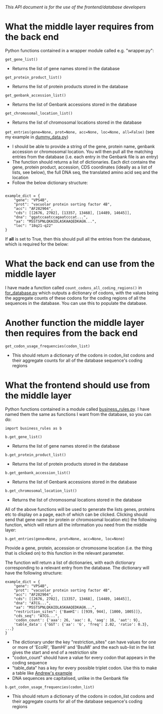 *This API document is for the use of the frontend/database developers*

What the middle layer requires from the back end
=============

Python functions contained in a wrapper module called e.g. "wrapper.py":

```get_gene_list()```

   - Returns the list of gene names stored in the database

```get_protein_product_list()```

   - Returns the list of protein products stored in the database

```get_genbank_accession_list()```

   - Returns the list of Genbank accessions stored in the database

```get_chromosomal_location_list()```

   - Returns the list of chromosomal locations stored in the database

```get_entries(gene=None, prot=None, acc=None, loc=None, all=False)``` (see my example in [dummy_data.py](https://github.com/edwardchalstrey1/biocomputing_2/blob/master/middle_layer/dummy_data.py))

   - I should be able to provide a string of the gene, protein name, genbank accession or chromosomal location. You will then pull all the matching entries from the database (i.e. each entry in the Genbank file is an entry)
   - The function should returns a list of dictionaries. Each dict contains the gene, protein product, accession, CDS coordinates (ideally as a list of lists, see below), the full DNA seq, the translated amino acid seq and the location
   - Follow the below dictionary structure:

```

example_dict = {
	"gene": "VPS4B",
	"prot": "vacuolar protein sorting factor 4B",
	"acc": "AF282904",
	"cds": [[2676, 2702], [13357, 13468], [14489, 14645]],
	"dna": "ggatccaatccagaatcccat...",
	"aa": "MSSTSPNLQKAIDLASKAAQEDKAGN...",
	"loc": "18q21-q22"
}

```

If **all** is set to True, then this should pull all the entries from the database, which is required for the below:

What the back end can use from the middle layer
=============

I have made a function called ```count_codons_all_coding_regions()``` in [for_database.py](https://github.com/edwardchalstrey1/biocomputing_2/blob/master/middle_layer/for_database.py) which outputs a dictionary of codons, with the values being the aggregate counts of these codons for the coding regions of all the sequences in the database. You can use this to populate the database.

Another function the middle layer then requires from the back end
==========

```get_codon_usage_frequencies(codon_list)```

   - This should return a dictionary of the codons in codon_list codons and their aggregate counts for all of the database sequence's coding regions

What the frontend should use from the middle layer
=========

Python functions contained in a module called [business_rules.py](https://github.com/edwardchalstrey1/biocomputing_2/blob/master/middle_layer/business_rules.py). I have named them the same as functions I want from the database, so you can do:

```import business_rules as b```

```b.get_gene_list()```

   - Returns the list of gene names stored in the database

```b.get_protein_product_list()```

   - Returns the list of protein products stored in the database

```b.get_genbank_accession_list()```

   - Returns the list of Genbank accessions stored in the database

```b.get_chromosomal_location_list()```

   - Returns the list of chromosomal locations stored in the database

All of the above functions will be used to generate the lists genes, proteins etc to display on a page, each of which can be clicked. Clicking should send that gene name (or protein or chromosomal location etc) the following function, which will return all the information you need from the middle layer:

```b.get_entries(gene=None, prot=None, acc=None, loc=None)```

Provide a gene, protein, accession or chromosome location (i.e. the thing that is clicked on) to this function in the relevant parameter.

The function will return a list of dictionaries, with each dictionary corresponding to a relevant entry from the database. The dictionary will have the following structure:

```
example_dict = {
	"gene": "VPS4B",
	"prot": "vacuolar protein sorting factor 4B",
	"acc": "AF282904",
	"cds": [[2676, 2702], [13357, 13468], [14489, 14645]],
	"dna": "ATCG...",
	"aa": "MSSTSPNLQKAIDLASKAAQEDKAGN...",
	"restriction_sites": {'BamHI': [[939, 944], [1000, 1005]]},
	"cds_seq": "ATCG...",
	'codon_count': {'aaa': 26, 'aac': 8, 'aag': 16, 'aat': 9},
	'table_data': {'GGT': {'aa': 'G', 'freq': 2.02, 'ratio': 0.3}, ...}
}

```

- The dictionary under the key "restriction_sites" can have values for one or more of 'EcoRI', 'BamHI' and 'BsuMI' and the each sub-list in the list gives the start and end of a restriction site
- "codon_count" should have a value for every codon that appears in the coding sequence
- "table_data" has a key for every possible triplet codon. Use this to make a table like [Andrew's example](http://www.bioinf.org.uk/teaching/bbk/biocomp2/project/codon-usage.gif)
- DNA sequences are capitalised, unlike in the Genbank file

```b.get_codon_usage_frequencies(codon_list)```

   - This should return a dictionary of the codons in codon_list codons and their aggregate counts for all of the database sequence's coding regions